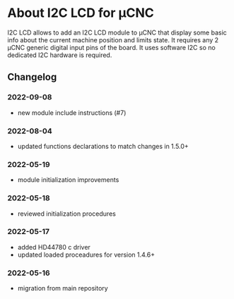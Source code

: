 # About I2C LCD for µCNC

I2C LCD allows to add an I2C LCD module to µCNC that display some basic info about the current machine position and limits state.
It requires any 2 µCNC generic digital input pins of the board. It uses software I2C so no dedicated I2C hardware is required.

## Changelog

### 2022-09-08

- new module include instructions (#7)

### 2022-08-04

- updated functions declarations to match changes in 1.5.0+

### 2022-05-19

- module initialization improvements

### 2022-05-18

- reviewed initialization procedures

### 2022-05-17

- added HD44780 c driver
- updated loaded proceadures for version 1.4.6+

### 2022-05-16

- migration from main repository
